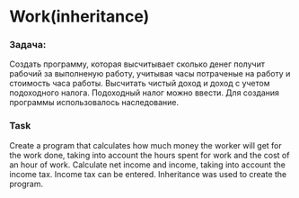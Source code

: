 # Work(inheritance)



### Задача:
Создать программу, которая высчитывает сколько денег получит рабочий за выполненую работу, учитывая часы потраченые на работу и стоимость часа работы. Высчитать чистый доход и доход с учетом подоходного налога. Подоходный налог можно ввести.
Для создания программы использовалось наследование.

### Task
Create a program that calculates how much money the worker will get for the work done, taking into account the hours spent for work and the cost of an hour of work. Calculate net income and income, taking into account the income tax. Income tax can be entered.
Inheritance was used to create the program.
